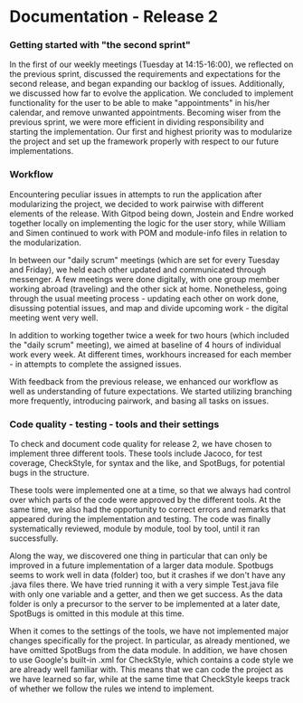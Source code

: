 # Documentation - Release 2

### Getting started with "the second sprint"

In the first of our weekly meetings (Tuesday at 14:15-16:00), we reflected on the previous sprint, discussed the requirements and expectations for the second release, and began expanding our backlog of issues. Additionally, we discussed how far to evolve the application. We concluded to implement functionality for the user to be able to make "appointments" in his/her calendar, and remove unwanted appointments. Becoming wiser from the previous sprint, we were more efficient in dividing responsibility and starting the implementation. Our first and highest priority was to modularize the project and set up the framework properly with respect to our future implementations.

### Workflow

Encountering peculiar issues in attempts to run the application after modularizing the project, we decided to work pairwise with different elements of the release. With Gitpod being down, Jostein and Endre worked together locally on implementing the logic for the user story, while William and Simen continued to work with POM and module-info files in relation to the modularization. 

In between our "daily scrum" meetings (which are set for every Tuesday and Friday), we held each other updated and communicated through messenger. A few meetings were done digitally, with one group member working abroad (traveling) and the other sick at home. Nonetheless, going through the usual meeting process - updating each other on work done, disussing potential issues, and map and  divide upcoming work - the digital meeting went very well. 

In addition to working together twice a week for two hours (which included the "daily scrum" meeting), we aimed at baseline of 4 hours of individual work every week. At different times, workhours increased for each member - in attempts to complete the assigned issues. 

With feedback from the previous release, we enhanced our workflow as well as understanding of future expectations. We started utilizing branching more frequently, introducing pairwork, and basing all tasks on issues. 

### Code quality - testing - tools and their settings

To check and document code quality for release 2, we have chosen to implement three different tools. These tools include Jacoco, for test coverage, CheckStyle, for syntax and the like, and SpotBugs, for potential bugs in the structure.

These tools were implemented one at a time, so that we always had control over which parts of the code were approved by the different tools. At the same time, we also had the opportunity to correct errors and remarks that appeared during the implementation and testing. The code was finally systematically reviewed, module by module, tool by tool, until it ran successfully.

Along the way, we discovered one thing in particular that can only be improved in a future implementation of a larger data module. Spotbugs seems to work well in data (folder) too, but it crashes if we don't have any .java files there. We have tried running it with a very simple Test.java file with only one variable and a getter, and then we get success. As the data folder is only a precursor to the server to be implemented at a later date, SpotBugs is omitted in this module at this time.

When it comes to the settings of the tools, we have not implemented major changes specifically for the project. In particular, as already mentioned, we have omitted SpotBugs from the data module. In addition, we have chosen to use Google's built-in .xml for CheckStyle, which contains a code style we are already well familiar with. This means that we can code the project as we have learned so far, while at the same time that CheckStyle keeps track of whether we follow the rules we intend to implement.


